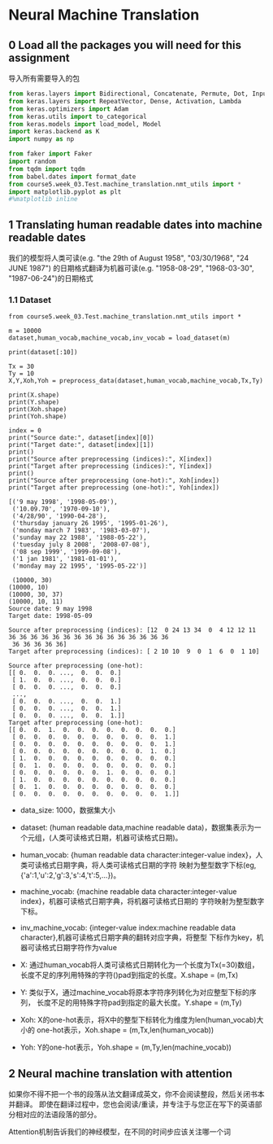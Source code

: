 # Neural Machine Translation

## 0 Load all the packages you will need for this assignment

导入所有需要导入的包

```python
from keras.layers import Bidirectional, Concatenate, Permute, Dot, Input, LSTM, Multiply
from keras.layers import RepeatVector, Dense, Activation, Lambda
from keras.optimizers import Adam
from keras.utils import to_categorical
from keras.models import load_model, Model
import keras.backend as K
import numpy as np

from faker import Faker
import random
from tqdm import tqdm
from babel.dates import format_date
from course5.week_03.Test.machine_translation.nmt_utils import *
import matplotlib.pyplot as plt
#%matplotlib inline
```

## 1 Translating human readable dates into machine readable dates

我们的模型将人类可读(e.g. "the 29th of August 1958", "03/30/1968", "24 JUNE 1987")
的日期格式翻译为机器可读(e.g. "1958-08-29", "1968-03-30", "1987-06-24")的日期格式

<h3> 1.1 Dataset </h3>

```
from course5.week_03.Test.machine_translation.nmt_utils import *

m = 10000
dataset,human_vocab,machine_vocab,inv_vocab = load_dataset(m)

print(dataset[:10])

Tx = 30
Ty = 10
X,Y,Xoh,Yoh = preprocess_data(dataset,human_vocab,machine_vocab,Tx,Ty)

print(X.shape)
print(Y.shape)
print(Xoh.shape)
print(Yoh.shape)

index = 0
print("Source date:", dataset[index][0])
print("Target date:", dataset[index][1])
print()
print("Source after preprocessing (indices):", X[index])
print("Target after preprocessing (indices):", Y[index])
print()
print("Source after preprocessing (one-hot):", Xoh[index])
print("Target after preprocessing (one-hot):", Yoh[index])
```
```
[('9 may 1998', '1998-05-09'), 
 ('10.09.70', '1970-09-10'), 
 ('4/28/90', '1990-04-28'), 
 ('thursday january 26 1995', '1995-01-26'), 
 ('monday march 7 1983', '1983-03-07'), 
 ('sunday may 22 1988', '1988-05-22'), 
 ('tuesday july 8 2008', '2008-07-08'), 
 ('08 sep 1999', '1999-09-08'), 
 ('1 jan 1981', '1981-01-01'), 
 ('monday may 22 1995', '1995-05-22')]
 
 (10000, 30)
(10000, 10)
(10000, 30, 37)
(10000, 10, 11)
Source date: 9 may 1998
Target date: 1998-05-09

Source after preprocessing (indices): [12  0 24 13 34  0  4 12 12 11 36 36 36 36 36 36 36 36 36 36 36 36 36 36 36
 36 36 36 36 36]
Target after preprocessing (indices): [ 2 10 10  9  0  1  6  0  1 10]

Source after preprocessing (one-hot): 
[[ 0.  0.  0. ...,  0.  0.  0.]
 [ 1.  0.  0. ...,  0.  0.  0.]
 [ 0.  0.  0. ...,  0.  0.  0.]
 ..., 
 [ 0.  0.  0. ...,  0.  0.  1.]
 [ 0.  0.  0. ...,  0.  0.  1.]
 [ 0.  0.  0. ...,  0.  0.  1.]]
Target after preprocessing (one-hot): 
[[ 0.  0.  1.  0.  0.  0.  0.  0.  0.  0.  0.]
 [ 0.  0.  0.  0.  0.  0.  0.  0.  0.  0.  1.]
 [ 0.  0.  0.  0.  0.  0.  0.  0.  0.  0.  1.]
 [ 0.  0.  0.  0.  0.  0.  0.  0.  0.  1.  0.]
 [ 1.  0.  0.  0.  0.  0.  0.  0.  0.  0.  0.]
 [ 0.  1.  0.  0.  0.  0.  0.  0.  0.  0.  0.]
 [ 0.  0.  0.  0.  0.  0.  1.  0.  0.  0.  0.]
 [ 1.  0.  0.  0.  0.  0.  0.  0.  0.  0.  0.]
 [ 0.  1.  0.  0.  0.  0.  0.  0.  0.  0.  0.]
 [ 0.  0.  0.  0.  0.  0.  0.  0.  0.  0.  1.]]
```
- data_size: 1000，数据集大小
- dataset: (human readable data,machine readable data)，数据集表示为一个元组，(人类可读格式日期，机器可读格式日期)。
- human_vocab: {human readable data character:integer-value index}，人类可读格式日期字典，将人类可读格式日期的字符
映射为整型数字下标(eg,{'a':1,'u':2,'g':3,'s':4,'t':5,...})。
- machine_vocab: {machine readable data character:integer-value index}，机器可读格式日期字典，将机器可读格式日期的
字符映射为整型数字下标。
- inv_machine_vocab: {integer-value index:machine readable data character},机器可读格式日期字典的翻转对应字典，将整型
下标作为key，机器可读格式日期字符作为value

- X: 通过human_vocab将人类可读格式日期转化为一个长度为Tx(=30)数组，
长度不足的序列用特殊的字符(<pad>)pad到指定的长度。X.shape = (m,Tx)
- Y: 类似于X，通过machine_vocab将原本字符序列转化为对应整型下标的序列，
长度不足的用特殊字符pad到指定的最大长度。Y.shape = (m,Ty)
- Xoh: X的one-hot表示，将X中的整型下标转化为维度为len(human_vocab)大小的
one-hot表示，Xoh.shape = (m,Tx,len(human_vocab))
- Yoh: Y的one-hot表示，Yoh.shape = (m,Ty,len(machine_vocab))

## 2 Neural machine translation with attention

如果你不得不把一个书的段落从法文翻译成英文，你不会阅读整段，然后关闭书本并翻译。 
即使在翻译过程中，您也会阅读/重读，并专注于与您正在写下的英语部分相对应的法语段落的部分。

Attention机制告诉我们的神经模型，在不同的时间步应该关注哪一个词
